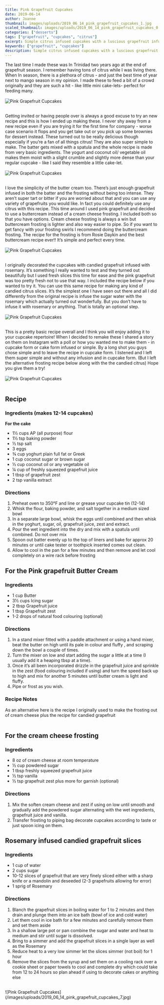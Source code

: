 ```yaml
---
title: Pink Grapefruit Cupcakes
date: 2019-06-14
author: Joanne
thumbnail: images/uploads/2019_06_14_pink_grapefruit_cupcakes_1.jpg
scaled_thumbnail: images/uploads/2019_06_14_pink_grapefruit_cupcakes_0.jpg
categories: ["desserts"]
tags: ["grapefruit", "cupcakes", "citrus"]
excerpt: Simple citrus infused cupcakes with a luscious grapefruit infused buttercream that is so easy to work with and to make.
keywords: ["grapefruit", "cupcakes"]
description: Simple citrus infused cupcakes with a luscious grapefruit infused buttercream that is so easy to work with and to make.
---
```


The last time I made these was In Trinidad two years ago at the end of grapefruit season.  I remember having tons of citrus while I was living there. When In season, there is a plethora of citrus - and just the best time of year next to mango season in my opinion. I made these to feed a bit of a crowd originally and they are such a hit - like little mini cake-lets- perfect for feeding many. 
</br>
</br>
![Pink Grapefruit Cupcakes](/images/uploads/2019_06_14_pink_grapefruit_cupcakes_2.jpg)
</br>
</br>

Getting invited or having people over is always a good excuse to try an new recipe and this is how I ended up making these. I never shy away from a new recipe even if you are trying it for the first time for company - worse case scenario it flops and you get take out or you pick up some brownies for dessert instead. These turned out to be really delicious though especially if you’re a fan of all things citrus! They are also super simple to make. The batter gets mixed with a spatula and the whole recipe is made from very basic ingredients. The yogurt and coconut oil/ vegetable oil makes them moist with a slight crumble and slightly more dense than your regular cupcake - like I said they resemble a little cake-let. 
</br>
</br>
![Pink Grapefruit Cupcakes](/images/uploads/2019_06_14_pink_grapefruit_cupcakes_3.jpg)
</br>
</br>

I love the simplicity of the butter cream too. There’s just enough grapefruit infused in both the batter and the frosting without being too intense. They aren’t super tart or bitter if you are worried about that and you can use any variety of grapefruits you would like. In fact you could definitely use any citrus with this recipe. This time around I used pink grapefruit and decided to use a buttercream instead of a cream cheese frosting. I included both so that you have options. Cream cheese frosting is always a win but buttercream frosting is lighter and also way easier to pipe. So if you want to get fancy with your frosting swirls I recommend doing the buttercream frosting. The recipe for the frosting is from Rosie Daykin and the best buttercream recipe ever!! It’s simple and perfect every time. 
</br>
</br>
![Pink Grapefruit Cupcakes](/images/uploads/2019_06_14_pink_grapefruit_cupcakes_4.jpg)
</br>
</br>

I originally decorated the cupcakes with  candied grapefruit infused with rosemary. It’s something I really wanted to test and they turned out beautifully but I used fresh slices this time for ease and the pink grapefruit was too pretty fresh not to use that way.  I included the recipe below if you wanted to try it. You can use this same recipe for making any kind of candied citrus slices. It’s the simplest one I have seen out there and all I did differently from the original recipe is infuse the sugar water with the rosemary which actually turned out wonderfully. But you don’t have to infuse it with rosemary or anything. That is totally an optional step.
</br>
</br>
![Pink Grapefruit Cupcakes](/images/uploads/2019_06_14_pink_grapefruit_cupcakes_5.jpg)
</br>
</br>

This is a pretty basic recipe overall and I think you will enjoy adding it to your cupcake repertoire! When I decided to remake these I shared a story on them on Instagram with a poll or how you wanted me to make them - in cupcake form or cake form infused or simple. By a long shot you guys chose simple and to leave the recipe in cupcake form. I listened and I left them super simple and without any infusion and in cupcake form. (But I left the alternative frosting recipe below along with the  the candied citrus) Hope you give them a try! 
</br>
</br>
![Pink Grapefruit Cupcakes](/images/uploads/2019_06_14_pink_grapefruit_cupcakes_6.jpg)
</br>
</br>

## Recipe
### Ingredients (makes 12-14 cupcakes)

__For the cake__

* <span itemprop="ingredients">1½ cups AP (all purpose) flour</span>
* <span itemprop="ingredients">1½ tsp baking powder</span>
* <span itemprop="ingredients">½ tsp salt</span>
* <span itemprop="ingredients">3 eggs</span>
* <span itemprop="ingredients">¾ cup yoghurt plain full fat or Greek</span>
* <span itemprop="ingredients">1 cup coconut sugar or brown sugar</span>
* <span itemprop="ingredients">½ cup coconut oil or any vegetable oil </span>
* <span itemprop="ingredients">¼ cup of freshly squeezed grapefruit juice</span>
* <span itemprop="ingredients">1 tbsp of grapefruit zest</span>
* <span itemprop="ingredients">2 tsp vanilla extract </span>

### Directions

1. Preheat oven to 350°F and line or grease your cupcake tin (12-14) 
1. Whisk the flour, baking powder, and salt together in a medium sized bowl
1. In a separate large bowl, whisk the eggs until combined and then whisk in the yoghurt, sugar, oil, grapefruit juice, zest and extract.
1. Pour the wet ingredient into the dry and mix with a spatula until combined. Do not over mix
1. Spoon out batter evenly up to the top of liners and bake for approx 20 minutes or until cake tester or toothpick inserted comes out clean.
1. Allow to cool in the pan for a few minutes and then remove and let cool completely on a wire rack before frosting 


## For the Pink grapefruit Butter Cream

### Ingredients 

* 1 cup Butter 
* 3&frac12; cups Icing sugar 
* 2 tbsp Grapefruit juice
* 1 tbsp Grapefruit zest 
* 1-2 drops of natural food colouring (optional) 

### Directions

1. In a stand mixer fitted with a paddle  attachment or using a hand mixer, beat the butter on high until its pale in colour and fluffy , and scraping down the bowl a couple of times. 
1. Turn the mixer on low and start adding the sugar a little at a time (I usually add it a heaping tbsp at a time). 
2. Once it’s all been incorporated drizzle in the grapefruit juice and sprinkle in the zest (food colouring included if using) and turn the speed back up to high and mix for another 5 minutes until butter cream is light and fluffy. 
3. Pipe or frost as you wish.  


### Recipe Notes 
As an alternative here is the recipe I originally used to make the frosting out of cream cheese plus the recipe for candied grapefruit
</br>
</br>

## For the cream cheese frosting
### Ingredients

* 8 oz of cream cheese at room temperature
* ½ cup powdered sugar
* 1 tbsp freshly squeezed grapefruit juice
* ½ tsp vanilla
* ½ tsp grapefruit zest plus more for garnish (optional) 

### Directions

1. Mix the soften cream cheese and zest if using on low until smooth and gradually add the powdered sugar alternating with the wet ingredients, grapefruit juice and vanilla. 
2. Transfer frosting to piping bag decorate cupcakes according to taste or just spoon icing on them.

## Rosemary infused candied grapefruit slices

### Ingredients

* 1 cup of water
* 2 cups sugar
* 10-12 slices of grapefruit that are very finely sliced either with a sharp knife or a mandolin and deseeded (2-3 grapefruits allowing for error)
* 1 sprig of Rosemary 

### Directions

1. Blanch the grapefruit slices in boiling water for 1 to 2 minutes and then drain and plunge them into an ice bath (bowl of ice and cold water)
1. Let them cool in ice bath for a few minutes and carefully remove them and set them aside
1. In a shallow large pot or pan combine the sugar and water and heat to medium and stir until sugar is dissolved.
1. Bring to a simmer and add the grapefruit slices in a single layer as well as the Rosemary
1. Reduce heat to a very low simmer let the slices simmer (not boil) for 1 hour
1. Remove the slices from the syrup and set them on a cooling rack over a cookie sheet or paper towels to cool and complete dry which could take from 12 to 24 hours so plan ahead if using to decorate cakes or anything else

</br>
![Pink Grapefruit Cupcakes](/images/uploads/2019_06_14_pink_grapefruit_cupcakes_7.jpg)